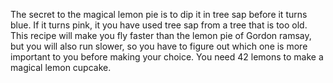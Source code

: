 The secret to the magical lemon pie is to dip it in tree sap before it turns blue. If it turns pink, it you have used
tree sap from a tree that is too old. This recipe will make you fly faster than the lemon pie of Gordon ramsay, but you
will also run slower, so you have to figure out which one is more important to you before making your choice. You need
42 lemons to make a magical lemon cupcake.